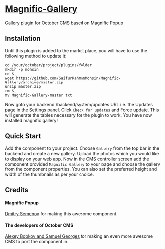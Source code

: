 # [Magnific-Gallery](https://github.com/SaifurRahmanMohsin/Magnific-Gallery) #
Gallery plugin for October CMS based on Magnific Popup

## Installation ##
Until this plugin is added to the market place, you will have to use the following method to update it:
```
cd /your/october/project/plugins/folder
mkdir -p mohsin
cd $_
wget https://github.com/SaifurRahmanMohsin/Magnific-Gallery/archive/master.zip
unzip master.zip
rm $_
mv Magnific-Gallery-master txt
```
Now goto your backend /backend/system/updates URL i.e. the Updates page in the Settings panel. Click `Check for updates` and Force update. This will generate the tables necessary for the plugin to work. You have now installed magnific gallery!

## Quick Start ##
Add the component to your project. Choose `Gallery` from the top bar in the backend and create a new gallery. Upload the photos which you would like to display on your web app. Now in the CMS controller screen add the component provided `Magnific Gallery` to your page and choose the gallery from the component properties. You can also set the preferred height and width of the thumbnails as per your choice.

## Credits ##

#### Magnific Popup ####
[Dmitry Semenov](http://dimsemenov.com/plugins/magnific-popup/) for making this awesome component.

#### The developers of October CMS ####
[Alexey Bobkov and Samuel Georges](http://octobercms.com) for making an even more awesome CMS to port the component in.
